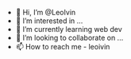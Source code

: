 - 👋 Hi, I’m @LeoIvin
- 👀 I’m interested in ...
- 🌱 I’m currently learning web dev
- 💞️ I’m looking to collaborate on ...
- 📫 How to reach me - leoivin

<!---
LeoIvin/LeoIvin is a ✨ special ✨ repository because its `README.md` (this file) appears on your GitHub profile.
You can click the Preview link to take a look at your changes.
--->

